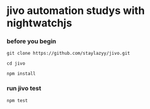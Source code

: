 # jivo automation studys with nightwatchjs

### before you begin
```
git clone https://github.com/staylazyy/jivo.git
```
```
cd jivo
```
```
npm install
```

### run jivo test
```
npm test
```
